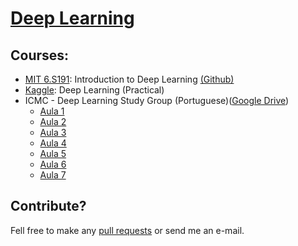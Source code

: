 [Deep Learning](https://en.wikipedia.org/wiki/Deep_learning)
======

## Courses:

* [MIT 6.S191](http://introtodeeplearning.com/): Introduction to Deep Learning [(Github)](https://github.com/aamini/introtodeeplearning_labs)
* [Kaggle](https://www.kaggle.com/learn/deep-learning): Deep Learning (Practical)
* ICMC - Deep Learning Study Group (Portuguese)([Google Drive](https://drive.google.com/drive/folders/1-zA2ox3izQ-99r4xrs5epHDg1lxSzBOH))
   * [Aula 1](https://www.youtube.com/watch?v=quRfTj7Fp40)
   * [Aula 2](https://www.youtube.com/watch?v=tYa5CPLlORc)
   * [Aula 3](https://www.youtube.com/watch?v=jEgWrZcOSQ4)
   * [Aula 4](https://www.youtube.com/watch?v=QGFma2Qv2V4&t=560s)
   * [Aula 5](https://www.youtube.com/watch?v=e2JUGEC8_pc&t=2s)
   * [Aula 6](https://www.youtube.com/watch?v=qS5EEC7N5AY&t=1s)
   * [Aula 7](https://www.youtube.com/watch?v=GkOfr1gC4X4)

## Contribute? 

Fell free to make any [pull requests](https://github.com/LAVI-USP/Machine-Learning/pulls) or send me an e-mail.



